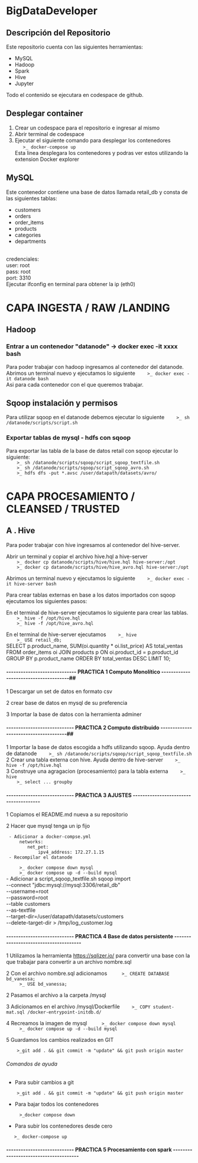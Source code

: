 # BigDataDeveloper

## Descripción del Repositorio
Este repositorio cuenta con las siguientes herramientas:

- MySQL
- Hadoop
- Spark
- Hive
- Jupyter

Todo el contenido se ejecutara en codespace de github.

## Desplegar container

1. Crear un codespace para el repositorio e ingresar al mismo
2. Abrir terminal de codespace
3. Ejecutar el siguiente comando para desplegar los contenedores<br>
```    >_ docker-compose up     ``` <br>
Esta linea desplegara los contenedores y podras ver estos utilizando la extension Docker explorer

## MySQL
Este contenedor contiene una base de datos llamada retail_db y consta de las siguientes tablas: <br>
- customers
- orders
- order_items
- products
- categories
- departments
<br>
credenciales:
<br>
user: root
<br>
pass: root
<br>
port: 3310
<br>
Ejecutar ifconfig en terminal para obtener la ip (eth0)

# CAPA INGESTA / RAW /LANDING 
## Hadoop
### Entrar a un contenedor "datanode"  -> docker exec -it xxxx bash
Para poder trabajar con hadoop ingresamos al contenedor del datanode. <br>
Abrimos un terminal nuevo y ejecutamos lo siguiente
```     >_ docker exec -it datanode bash     ``` <br> 
Asi para cada contenedor con el que queremos trabajar. <br>

## Sqoop instalación y permisos 
Para utilizar sqoop en el datanode debemos ejecutar lo siguiente
```     >_ sh /datanode/scripts/script.sh     ``` <br> 

###  Exportar tablas de mysql - hdfs con sqoop
Para exportar las tabla de la base de datos retail con sqoop ejecutar lo siguiente:<br>
```     >_ sh /datanode/scripts/sqoop/script_sqoop_textfile.sh     ```<br>
```     >_ sh /datanode/scripts/sqoop/script_sqoop_avro.sh     ``` <br>
```     >_ hdfs dfs -put *.avsc /user/datapath/datasets/avro/     ```

# CAPA PROCESAMIENTO / CLEANSED / TRUSTED
## A . Hive
Para poder trabajar con hive ingresamos al contenedor del hive-server. <br>

Abrir un terminal y copiar el archivo hive.hql a hive-server<br> 
```     >_ docker cp datanode/scripts/hive/hive.hql hive-server:/opt      ``` <br> 
```     >_ docker cp datanode/scripts/hive/hive_avro.hql hive-server:/opt      ``` <br> 

Abrimos un terminal nuevo y ejecutamos lo siguiente
```     >_ docker exec -it hive-server bash     ``` <br> 

Para crear tablas externas en base a los datos importados con sqoop ejecutamos los siguientes pasos:<br>

En el terminal de hive-server ejecutamos lo siguiente para crear las tablas. <br> 
```     >_ hive -f /opt/hive.hql    ``` <br> 
```     >_ hive -f /opt/hive_avro.hql    ``` <br> 

En el terminal de hive-server ejecutamos
```     >_ hive     ``` <br> 
```     >_ USE retail_db;         ```   <br> 
SELECT 
    p.product_name,
    SUM(oi.quantity * oi.list_price) AS total_ventas
FROM order_items oi
JOIN products p ON oi.product_id = p.product_id
GROUP BY p.product_name
ORDER BY total_ventas DESC
LIMIT 10;

#### ----------------------------- PRACTICA 1  Computo Monolítico --------------------------------------## 

1 Descargar un set de datos en formato csv

2 crear base de datos en mysql de su preferencia

3 Importar la base de datos con la herramienta adminer

#### ---------------------------- PRACTICA 2  Computo distribuido --------------------------------------##

1 Importar la base de datos escogida a hdfs utilizando sqoop. Ayuda dentro de datanode
```     >_ sh /datanode/scripts/sqoop/script_sqoop_textfile.sh    ``` <br> 
2 Crear una tabla externa con hive. Ayuda dentro de hive-server
```     >_ hive -f /opt/hive.hql    ``` <br> 
3 Construye una agragacion (procesamiento) para la tabla externa
```     >_ hive     ``` <br> 
```     >_ select ... groupby     ``` <br> 

#### ---------------------------- PRACTICA 3  AJUSTES --------------------------------------
1 Copiamos el README.md nueva a su repositorio 

2 Hacer que mysql tenga un ip fijo

     - Adicionar a docker-compse.yml
         networks:
            net_pet:
                ipv4_address: 172.27.1.15
     - Recompilar el datanode 
```     >_ docker compose down mysql``` <br> 
```     >_ docker compose up -d --build mysql``` <br> 
     - Adicionar a script_sqoop_textfile.sh
     sqoop import \
            --connect "jdbc:mysql://mysql:3306/retail_db" \
            --username=root \
            --password=root \
            --table customers \
            --as-textfile \
            --target-dir=/user/datapath/datasets/customers \
            --delete-target-dir > /tmp/log_customer.log


#### ---------------------------- PRACTICA 4  Base de datos persistente --------------------------------------

1 Utilizamos la herramienta https://sqlizer.io/ para convertir una base con la que trabajar para convertir a un archivo nombre.sql

2 Con el archivo nombre.sql adicionamos 
```     >_ CREATE DATABASE bd_vanessa;``` <br> 
```     >_ USE bd_vanessa;``` <br> 

2 Pasamos el archivo a la carpeta  /mysql 

3 Adicionamos en el archivo /mysql/Dockerfile 
```     >_ COPY student-mat.sql /docker-entrypoint-initdb.d/    ``` <br> 

4 Recreamos la imagen de mysql 
```     >_ docker compose down mysql``` <br> 
```     >_ docker compose up -d --build mysql``` <br> 

5 Guardamos los cambios realizados en GIT 

```     >_git add . && git commit -m "update" && git push origin master ``` <br> 

###### Comandos de ayuda

- Para subir cambios a git

```     >_git add . && git commit -m "update" && git push origin master ``` <br> 

- Para bajar todos los contenedores

```     >_docker compose down``` <br> 
- Para subir los contenedores desde cero

```    >_ docker-compose up     ``` <br>


#### ---------------------------- PRACTICA 5  Procesamiento con spark --------------------------------------